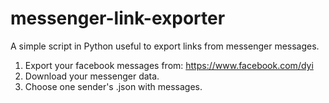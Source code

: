 # messenger-link-exporter
A simple script in Python useful to export links from messenger messages.

1. Export your facebook messages from: https://www.facebook.com/dyi
2. Download your messenger data.
3. Choose one sender's .json with messages.
